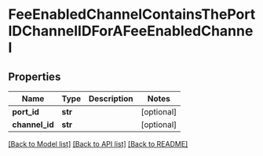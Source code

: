 # FeeEnabledChannelContainsThePortIDChannelIDForAFeeEnabledChannel

## Properties
Name | Type | Description | Notes
------------ | ------------- | ------------- | -------------
**port_id** | **str** |  | [optional] 
**channel_id** | **str** |  | [optional] 

[[Back to Model list]](../README.md#documentation-for-models) [[Back to API list]](../README.md#documentation-for-api-endpoints) [[Back to README]](../README.md)

